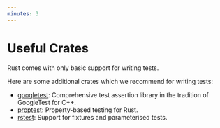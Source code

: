 ```yaml
---
minutes: 3
---
```


# Useful Crates

Rust comes with only basic support for writing tests.

Here are some additional crates which we recommend for writing tests:

- [googletest](https://docs.rs/googletest): Comprehensive test assertion library
  in the tradition of GoogleTest for C++.
- [proptest](https://docs.rs/proptest): Property-based testing for Rust.
- [rstest](https://docs.rs/rstest): Support for fixtures and parameterised
  tests.
